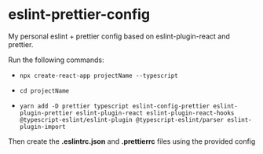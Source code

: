 # eslint-prettier-config

My personal eslint + prettier config based on eslint-plugin-react and prettier.

Run the following commands:

- `npx create-react-app projectName --typescript`

- `cd projectName `

- `yarn add -D prettier typescript eslint-config-prettier eslint-plugin-prettier eslint-plugin-react eslint-plugin-react-hooks @typescript-eslint/eslint-plugin @typescript-eslint/parser eslint-plugin-import`

Then create the **.eslintrc.json** and **.prettierrc** files using the provided config
